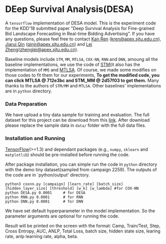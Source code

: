 # DEep Survival Analysis(DESA)
A `tensorflow` implementation of DESA model. This is the experiment code for the KDD'18 submitted paper "Deep Survival Analysis for Fine-grained Bid Landscape Forecasting in Real-time Bidding Advertising". 
If you have any questions, please feel free to contact [Kan Ren](http://apex.sjtu.edu.cn/members/kren) (kren@apex.sjtu.edu.cn), [Jiarui Qin](http://apex.sjtu.edu.cn/members/qinjr) (qinjr@apex.sjtu.edu.cn) and [Lei Zheng](http://apex.sjtu.edu.cn/members/zhenglei)(zhenglei@apex.sjtu.edu.cn).

Baseline models include `STM`, `MM`, `MTLSA`, `COX-NN`, `RNN` and `DNN`, amoung all the baseline implementations, we use the code of [STM](https://github.com/zeromike/bid-lands)(it also has the implementation of `MM`) and [MTLSA](https://github.com/MLSurvival/MTLSA).
Of course, we made some modifies on those codes to fit them for our experiments, **To get the modified code, you can click MTLSA @ 712e3bc and STM_MM @ 2d57f03 to get them.** Many thanks to the authors of `STM/MM` and `MTLSA`.
Other baselines' implementations are in `python` directory.

### Data Preparation
We have upload a tiny data sample for training and evaluation.
The full dataset for this project can be download from this [link](http://apex.sjtu.edu.cn/datasets/14).
After download please replace the sample data in `data/` folder with the full data files.

### Installation and Running
[TensorFlow](https://www.tensorflow.org/)(>=1.3) and dependant packages (e.g., `numpy`, `sklearn` and `matplotlib`) should be pre-installed before running the code. 

After package installation, you can simple run the code in `python` directory with the demo tiny dataset(sampled from campaign 2259). The outputs of the code are in `python/output' directory.

```
python3 coxnn.py [campaign] [learn_rate] [batch_size] [hidden_layer_size] [threshold] [w_k] [w_lambda] #for COX-NN
python DESA.py 0.0001     # for DESA
python RNN.py 0.0001      # for RNN
python DNN.py 0.0001      # for DNN
```
We have set default hyperparameter in the model implementation. So the parameter arguments are optional for running the code.

Result will be printed on the screen with the format: 
Camp, Train/Test,  Step,  Cross Entropy, AUC, ANLP, Total Loss, batch size, hidden state size, learing rate, anlp learning rate, alpha, beta.
